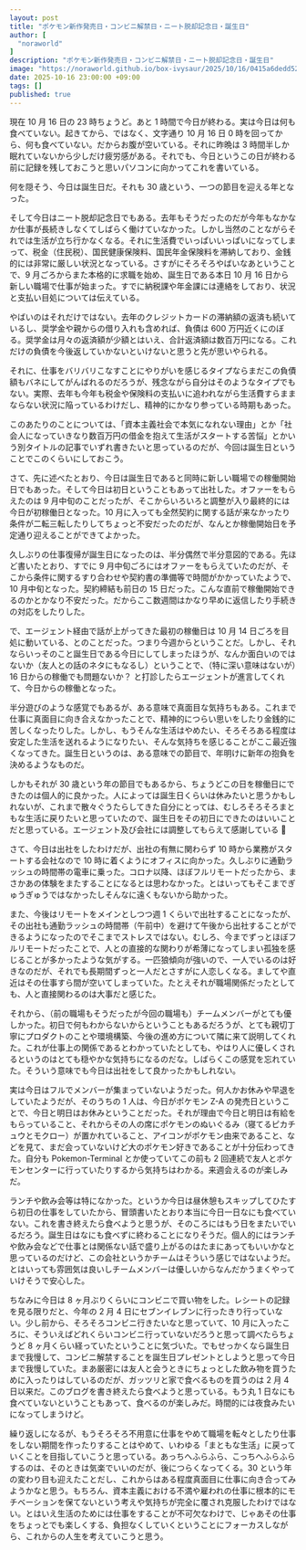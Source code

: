 ```yaml
---
layout: post
title: "ポケモン新作発売日・コンビニ解禁日・ニート脱却記念日・誕生日"
author: [
  "noraworld"
]
description: "ポケモン新作発売日・コンビニ解禁日・ニート脱却記念日・誕生日"
image: "https://noraworld.github.io/box-ivysaur/2025/10/16/0415a6dedd52f91548e5f347765aea1e.png"
date: 2025-10-16 23:00:00 +09:00
tags: []
published: true
---
```


現在 10 月 16 日の 23 時ちょうど。あと 1 時間で今日が終わる。実は今日は何も食べていない。起きてから、ではなく、文字通り 10 月 16 日 0 時を回ってから、何も食べていない。だからお腹が空いている。それに昨晩は 3 時間半しか眠れていないから少しだけ疲労感がある。それでも、今日というこの日が終わる前に記録を残しておこうと思いパソコンに向かってこれを書いている。

何を隠そう、今日は誕生日だ。それも 30 歳という、一つの節目を迎える年となった。

そして今日はニート脱却記念日でもある。去年もそうだったのだが今年もなかなか仕事が長続きしなくてしばらく働けていなかった。しかし当然のことながらそれでは生活が立ち行かなくなる。それに生活費でいっぱいいっぱいになってしまって、税金（住民税）、国民健康保険料、国民年金保険料を滞納しており、金銭的には非常に厳しい状況となっている。さすがにそろそろやばいなあということで、9 月ごろからまた本格的に求職を始め、誕生日である本日 10 月 16 日から新しい職場で仕事が始まった。すでに納税課や年金課には連絡をしており、状況と支払い目処については伝えている。

やばいのはそれだけではない。去年のクレジットカードの滞納額の返済も続いているし、奨学金や親からの借り入れも含めれば、負債は 600 万円近くにのぼる。奨学金は月々の返済額が少額とはいえ、合計返済額は数百万円になる。これだけの負債を今後返していかないといけないと思うと先が思いやられる。

それに、仕事をバリバリこなすことにやりがいを感じるタイプならまだこの負債額もバネにしてがんばれるのだろうが、残念ながら自分はそのようなタイプでもない。実際、去年も今年も税金や保険料の支払いに追われながら生活費すらままならない状況に陥っているわけだし、精神的にかなり参っている時期もあった。

このあたりのことについては、「資本主義社会で本気になれない理由」とか「社会人になっていきなり数百万円の借金を抱えて生活がスタートする苦悩」とかいう別タイトルの記事でいずれ書きたいと思っているのだが、今回は誕生日ということでこのくらいにしておこう。

さて、先に述べたとおり、今日は誕生日であると同時に新しい職場での稼働開始日でもあった。そして今日は初日ということもあって出社した。オファーをもらえたのは 9 月中旬のことだったが、そこからいろいろと調整が入り最終的には今日が初稼働日となった。10 月に入っても全然契約に関する話が来なかったり条件が二転三転したりしてちょっと不安だったのだが、なんとか稼働開始日を予定通り迎えることができてよかった。

久しぶりの仕事復帰が誕生日になったのは、半分偶然で半分意図的である。先ほど書いたとおり、すでに 9 月中旬ごろにはオファーをもらえていたのだが、そこから条件に関するすり合わせや契約書の準備等で時間がかかっていたようで、10 月中旬となった。契約締結も前日の 15 日だった。こんな直前で稼働開始できるのかとかなり不安だった。だからここ数週間はかなり早めに返信したり手続きの対応をしたりした。

で、エージェント経由で話が上がってきた最初の稼働日は 10 月 14 日ごろを目処に動いている、とのことだった。つまり今週からということだ。しかし、それならいっそのこと誕生日である今日にしてしまったほうが、なんか面白いのではないか（友人との話のネタにもなるし）ということで、（特に深い意味はないが）16 日からの稼働でも問題ないか？ と打診したらエージェントが進言してくれて、今日からの稼働となった。

半分遊びのような感覚でもあるが、ある意味で真面目な気持ちもある。これまで仕事に真面目に向き合えなかったことで、精神的につらい思いをしたり金銭的に苦しくなったりした。しかし、もうそんな生活はやめたい、そろそろある程度は安定した生活を送れるようになりたい、そんな気持ちを感じることがここ最近強くなってきた。誕生日というのは、ある意味での節目で、年明けに新年の抱負を決めるようなものだ。

しかもそれが 30 歳という年の節目でもあるから、ちょうどこの日を稼働日にできたのは個人的に良かった。人によっては誕生日くらいは休みたいと思うかもしれないが、これまで散々ぐうたらしてきた自分にとっては、むしろそろそろまともな生活に戻りたいと思っていたので、誕生日をその初日にできたのはいいことだと思っている。エージェント及び会社には調整してもらえて感謝している 🙏

さて、今日は出社をしたわけだが、出社の有無に関わらず 10 時から業務がスタートする会社なので 10 時に着くようにオフィスに向かった。久しぶりに通勤ラッシュの時間帯の電車に乗った。コロナ以降、ほぼフルリモートだったから、まさかあの体験をまたすることになるとは思わなかった。とはいってもそこまでぎゅうぎゅうではなかったしそんなに遠くもないから助かった。

また、今後はリモートをメインとしつつ週 1 くらいで出社することになったが、その出社も通勤ラッシュの時間帯（午前中）を避けて午後から出社することができるようになったのでそこまでストレスではない。むしろ、今までずっとほぼフルリモートだったことで、人との直接的な関わりが希薄になってしまい孤独を感じることが多かったような気がする。一匹狼傾向が強いので、一人でいるのは好きなのだが、それでも長期間ずっと一人だとさすがに人恋しくなる。ましてや直近はその仕事すら間が空いてしまっていた。たとえそれが職場関係だったとしても、人と直接関わるのは大事だと感じた。

それから、（前の職場もそうだったが今回の職場も）チームメンバーがとても優しかった。初日で何もわからないからということもあるだろうが、とても親切丁寧にプロダクトのことや環境構築、今後の進め方について隣に来て説明してくれた。これが仕事上の関係であるとわかっていたとしても、やはり人に優しくされるというのはとても穏やかな気持ちになるのだな。しばらくこの感覚を忘れていた。そういう意味でも今日は出社をして良かったかもしれない。

実は今日はフルでメンバーが集まっていないようだった。何人かお休みや早退をしていたようだが、そのうちの 1 人は、今日がポケモン Z-A の発売日ということで、今日と明日はお休みということだった。それが理由で今日と明日は有給をもらっていること、それからその人の席にポケモンのぬいぐるみ（寝てるピカチュウとモクロー）が置かれていること、アイコンがポケモン由来であること、などを見て、まだ会っていないけど大のポケモン好きであることが十分伝わってきた。自分も Pokemon-Terminal とか使っていてこの前も 2 回連続で友人とポケモンセンターに行っていたりするから気持ちはわかる。来週会えるのが楽しみだ。

ランチや飲み会等は特になかった。というか今日は昼休憩もスキップしてひたすら初日の仕事をしていたから、冒頭書いたとおり本当に今日一日なにも食べていない。これを書き終えたら食べようと思うが、そのころにはもう日をまたいでいるだろう。誕生日はなにも食べずに終わることになりそうだ。個人的にはランチや飲み会などで仕事とは関係ない話で盛り上がるのはたまにあってもいいかなと思っているのだけど、この会社というかチームはそういう感じではないようだ。とはいっても雰囲気は良いしチームメンバーは優しいからなんだかうまくやっていけそうで安心した。

ちなみに今日は 8 ヶ月ぶりくらいにコンビニで買い物をした。レシートの記録を見る限りだと、今年の 2 月 4 日にセブンイレブンに行ったきり行っていない。少し前から、そろそろコンビニ行きたいなと思っていて、10 月に入ったころに、そういえばどれくらいコンビニ行っていないだろうと思って調べたらちょうど 8 ヶ月くらい経っていたということに気づいた。でもせっかくなら誕生日まで我慢して、コンビニ解禁することを誕生日プレゼントとしようと思って今日まで我慢していた。まあ厳密には友人と会うときにちょっとした飲み物を買うために入ったりはしているのだが、ガッツリと家で食べるものを買うのは 2 月 4 日以来だ。このブログを書き終えたら食べようと思っている。もう丸 1 日なにも食べていないということもあって、食べるのが楽しみだ。時間的には夜食みたいになってしまうけど。

繰り返しになるが、もうそろそろ不用意に仕事をやめて職場を転々としたり仕事をしない期間を作ったりすることはやめて、いわゆる「まともな生活」に戻っていくことを目指していこうと思っている。あっちへふらふら、こっちへふらふらするのは、そのときは気楽でいいのだが、後につらくなってくる。30 という年の変わり目も迎えたことだし、これからはある程度真面目に仕事に向き合ってみようかなと思う。もちろん、資本主義における不満や雇われの仕事に根本的にモチベーションを保てないという考えや気持ちが完全に覆され克服したわけではない。とはいえ生活のためには仕事をすることが不可欠なわけで、じゃあその仕事をちょっとでも楽しくする、負担なくしていくということにフォーカスしながら、これからの人生を考えていこうと思う。
